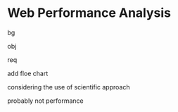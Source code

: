 # Web Performance Analysis

bg

obj


req

add floe chart

considering the use of scientific approach

probably not performance
